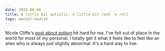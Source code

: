 ```yaml
---
date: 2024-08-06
title: A little bit autistic, a little bit rock 'n roll
tags: mental-health
---
```


Nicole Cliffe's [post about autism](https://nicole.substack.com/p/a-little-bit-autistic-a-little-bit) hit hard for me. I've felt out of place in the world for most of my personal. I totally get it what it feels like to feel like an alien who is always just slightly abnormal. It's a hard way to live.